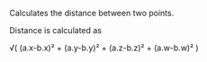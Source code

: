 Calculates the distance between two points.


Distance is calculated as 

√( (a.x-b.x)² + (a.y-b.y)² + (a.z-b.z)² + (a.w-b.w)² )